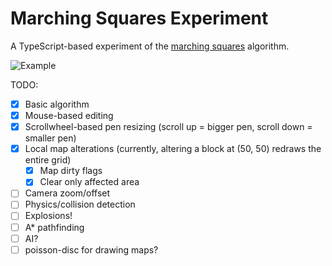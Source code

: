 # Marching Squares Experiment

A TypeScript-based experiment of the [marching squares](https://en.wikipedia.org/wiki/Marching_squares) algorithm.

![Example](https://user-images.githubusercontent.com/2767162/32898233-cf8b05ce-caa4-11e7-9458-e4ff777277d6.png)

TODO:

- [x] Basic algorithm
- [x] Mouse-based editing
- [x] Scrollwheel-based pen resizing (scroll up = bigger pen, scroll down = smaller pen)
- [x] Local map alterations (currently, altering a block at (50, 50) redraws the entire grid)
  - [x] Map dirty flags
  - [x] Clear only affected area
- [ ] Camera zoom/offset
- [ ] Physics/collision detection
- [ ] Explosions!
- [ ] A* pathfinding
- [ ] AI?
- [ ] poisson-disc for drawing maps?